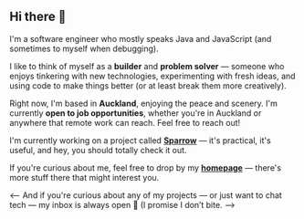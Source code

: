 ## Hi there 👋

I'm a software engineer who mostly speaks Java and JavaScript (and sometimes to myself when debugging).

I like to think of myself as a **builder** and **problem solver** — someone who enjoys tinkering with new technologies, experimenting with fresh ideas, and using code to make things better (or at least break them more creatively).

Right now, I'm based in **Auckland**, enjoying the peace and scenery. I'm currently **open to job opportunities**, whether you're in Auckland or anywhere that remote work can reach. Feel free to reach out!

I'm currently working on a project called **[Sparrow](https://github.com/aizhimou/sparrow)** — it's practical, it's useful, and hey, you should totally check it out.

If you're curious about me, feel free to drop by my **[homepage](https://asimov.top)** — there's more stuff there that might interest you.

<-- And if you're curious about any of my projects — or just want to chat tech — my inbox is always open 💬 (I promise I don’t bite. -->
